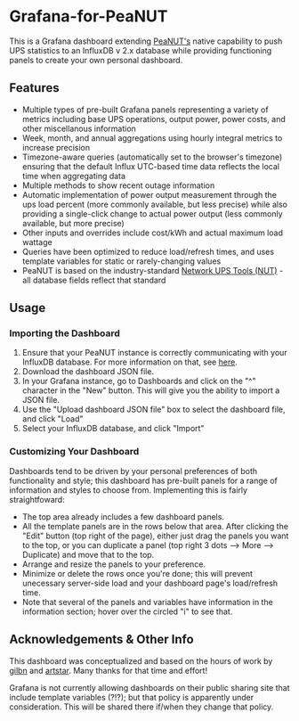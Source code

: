 # Grafana-for-PeaNUT
This is a Grafana dashboard extending [PeaNUT's](https://github.com/Brandawg93/PeaNUT) native capability to push UPS statistics to an InfluxDB v 2.x database while providing functioning panels to create your own personal dashboard.  



## Features

* Multiple types of pre-built Grafana panels representing a variety of metrics including base UPS operations, output power, power costs, and other miscellanous information
* Week, month, and annual aggregations using hourly integral metrics to increase precision
* Timezone-aware queries (automatically set to the browser's timezone) ensuring that the default Influx UTC-based time data reflects the local time when aggregating data
* Multiple methods to show recent outage information
* Automatic implementation of power output measurement through the ups load percent (more commonly available, but less precise) while also providing a single-click change to actual power output (less commonly available, but more precise)
* Other inputs and overrides include cost/kWh and actual maximum load wattage
* Queries have been optimized to reduce load/refresh times, and uses template variables for static or rarely-changing values
* PeaNUT is based on the industry-standard [Network UPS Tools (NUT)](https://networkupstools.org/) - all database fields reflect that standard 




## Usage


### Importing the Dashboard
1. Ensure that your PeaNUT instance is correctly communicating with your InfluxDB database.  For more information on that, see [here](https://github.com/Brandawg93/PeaNUT/wiki/YAML-Configuration).
2. Download the dashboard JSON file.
3. In your Grafana instance, go to Dashboards and click on the "^" character in the "New" button.  This will give you the ability to import a JSON file.
4. Use the "Upload dashboard JSON file" box to select the dashboard file, and click "Load"
5. Select your InfluxDB database, and click "Import"

### Customizing Your Dashboard
Dashboards tend to be driven by your personal preferences of both functionality and style; this dashboard has pre-built panels for a range of information and styles to choose from.  Implementing this is fairly straightfoward:

* The top area already includes a few dashboard panels.
* All the template panels are in the rows below that area.  After clicking the "Edit" button (top right of the page), either just drag the panels you want to the top, or you can duplicate a panel (top right 3 dots --> More --> Duplicate) and move that to the top.
* Arrange and resize the panels to your preference.
* Minimize or delete the rows once you're done; this will prevent unecessary server-side load and your dashboard page's load/refresh time.
* Note that several of the panels and variables have information in the information section; hover over the circled "i" to see that.

## Acknowledgements & Other Info
This dashboard was conceptualized and based on the hours of work by [gilbn](https://grafana.com/grafana/dashboards/10914-unraid-nut-ups-dashboard-tr/) and [artstar](https://grafana.com/grafana/dashboards/15010-apc-ups-detailed-summary/).  Many thanks for that time and effort!

Grafana is not currently allowing dashboards on their public sharing site that include template variables (?!?); but that policy is apparently under consideration.  This will be shared there if/when they change that policy.